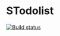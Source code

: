 # STodolist

[![Build status](https://build.appcenter.ms/v0.1/apps/d719d603-f54d-46fb-8bf1-2bc50714f0e6/branches/master/badge)](https://appcenter.ms)